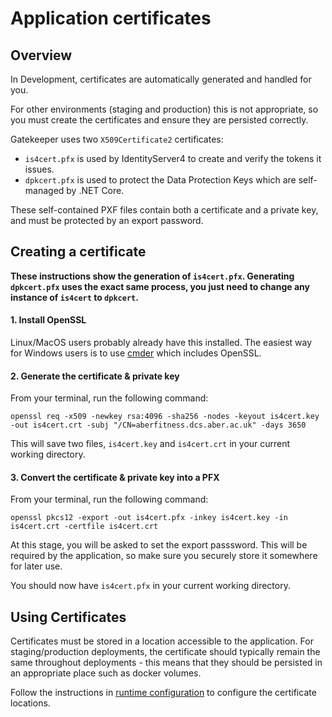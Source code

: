 # Application certificates

## Overview

In Development, certificates are automatically generated and handled for you.

For other environments (staging and production) this is not appropriate, so you must create the certificates and ensure they are persisted correctly.

Gatekeeper uses two `X509Certificate2` certificates:
 * `is4cert.pfx` is used by IdentityServer4 to create and verify the tokens it issues.
 * `dpkcert.pfx` is used to protect the Data Protection Keys which are self-managed by .NET Core.

These self-contained PXF files contain both a certificate and a private key, and must be protected by an export password.

## Creating a certificate

**These instructions show the generation of `is4cert.pfx`.  Generating `dpkcert.pfx` uses the exact same process, you just need to change any instance of `is4cert` to `dpkcert`.**

#### 1. Install OpenSSL
Linux/MacOS users probably already have this installed.  The easiest way for Windows users is to use [cmder](http://cmder.net/) which includes OpenSSL.

#### 2. Generate the certificate & private key

From your terminal, run the following command:

`openssl req -x509 -newkey rsa:4096 -sha256 -nodes -keyout is4cert.key -out is4cert.crt -subj "/CN=aberfitness.dcs.aber.ac.uk" -days 3650`

This will save two files, `is4cert.key` and `is4cert.crt` in your current working directory.

#### 3. Convert the certificate & private key into a PFX

From your terminal, run the following command:

`openssl pkcs12 -export -out is4cert.pfx -inkey is4cert.key -in is4cert.crt -certfile is4cert.crt`

At this stage, you will be asked to set the export passsword.  This will be required by the application, so make sure you securely store it somewhere for later use.

You should now have `is4cert.pfx` in your current working directory.

## Using Certificates

Certificates must be stored in a location accessible to the application.  For staging/production deployments, the certificate should typically remain the same throughout deployments - this means that they should be persisted in an appropriate place such as docker volumes.

Follow the instructions in [runtime configuration](runtime-configuration.md) to configure the certificate locations.